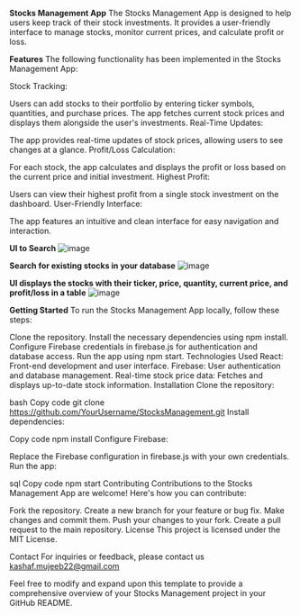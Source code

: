 **Stocks Management App**
The Stocks Management App is designed to help users keep track of their stock investments. It provides a user-friendly interface to manage stocks, monitor current prices, and calculate profit or loss.

**Features**
The following functionality has been implemented in the Stocks Management App:

Stock Tracking:

Users can add stocks to their portfolio by entering ticker symbols, quantities, and purchase prices.
The app fetches current stock prices and displays them alongside the user's investments.
Real-Time Updates:

The app provides real-time updates of stock prices, allowing users to see changes at a glance.
Profit/Loss Calculation:

For each stock, the app calculates and displays the profit or loss based on the current price and initial investment.
Highest Profit:

Users can view their highest profit from a single stock investment on the dashboard.
User-Friendly Interface:

The app features an intuitive and clean interface for easy navigation and interaction.


**UI to Search**
![image](https://github.com/Kashaf22/ManageStocks/assets/89542741/86ddb939-1179-4679-bc84-88b34751faa9)

**Search for existing stocks in your database**
![image](https://github.com/Kashaf22/ManageStocks/assets/89542741/5f40a7bd-ac9b-4f34-9eda-770978b0ec36)

**UI displays the stocks with their ticker, price, quantity, current price, and profit/loss in a table**
![image](https://github.com/Kashaf22/ManageStocks/assets/89542741/07738c58-df04-47dd-8b74-ee49aa1d32b6)


**Getting Started**
To run the Stocks Management App locally, follow these steps:

Clone the repository.
Install the necessary dependencies using npm install.
Configure Firebase credentials in firebase.js for authentication and database access.
Run the app using npm start.
Technologies Used
React: Front-end development and user interface.
Firebase: User authentication and database management.
Real-time stock price data: Fetches and displays up-to-date stock information.
Installation
Clone the repository:

bash
Copy code
git clone https://github.com/YourUsername/StocksManagement.git
Install dependencies:

Copy code
npm install
Configure Firebase:

Replace the Firebase configuration in firebase.js with your own credentials.
Run the app:

sql
Copy code
npm start
Contributing
Contributions to the Stocks Management App are welcome! Here's how you can contribute:

Fork the repository.
Create a new branch for your feature or bug fix.
Make changes and commit them.
Push your changes to your fork.
Create a pull request to the main repository.
License
This project is licensed under the MIT License.

Contact
For inquiries or feedback, please contact us kashaf.mujeeb22@gmail.com

Feel free to modify and expand upon this template to provide a comprehensive overview of your Stocks Management project in your GitHub README.


